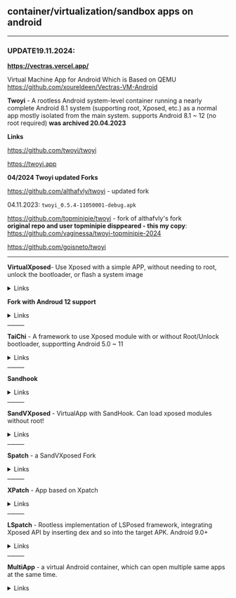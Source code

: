 
## container/virtualization/sandbox apps on android

-----  
### UPDATE19.11.2024:

**https://vectras.vercel.app/**

Virtual Machine App for Android Which is Based on QEMU 
https://github.com/xoureldeen/Vectras-VM-Android


**Twoyi** - A rootless Android system-level container running a nearly complete Android 8.1 system (supporting root, Xposed, etc.) as a normal app mostly isolated from the main system.
supports Android 8.1 ~ 12 (no root required)
**was archived 20.04.2023**

**Links**

https://github.com/twoyi/twoyi

https://twoyi.app
</details>

**04/2024 Twoyi updated Forks**

  
https://github.com/althafvly/twoyi - updated fork  

04.11.2023: ```twoyi_0.5.4-11050001-debug.apk```

https://github.com/topminipie/twoyi - fork of althafvly's fork  
**original repo and user topminipie  disppeared - this my copy**: https://github.com/vaginessa/twoyi-topminipie-2024

https://github.com/goisneto/twoyi
</details>

______

**VirtualXposed**- Use Xposed with a simple APP, without needing to root, unlock the bootloader, or flash a system image
<details markdown='1'><summary>Links</summary>

https://vxp.app

https://vxposed.com

https://github.com/android-hacker/VirtualXposed
</details>

**Fork with Androud 12 support**

<details markdown='1'><summary>Links</summary>

https://github.com/realsua/VirtualXposed_12
</details>
______

**TaiChi** - A framework to use Xposed module with or without Root/Unlock bootloader, supportting Android 5.0 ~ 11
<details markdown='1'><summary>Links</summary>

https://taichi.cool

https://github.com/taichi-framework/TaiChi
</details>
______

**Sandhook**
<details markdown='1'><summary>Links</summary>

https://github.com/asLody/SandHook
</details>
______

**SandVXposed** - VirtualApp with SandHook. Can load xposed modules without root!
<details markdown='1'><summary>Links</summary>

https://github.com/asLody/SandVXposed
</details>
______

**Spatch** - a SandVXposed Fork
<details markdown='1'><summary>Links</summary>

https://www.die.lu/

https://github.com/Katana-Official/SPatch-Update

https://github.com/OfficialKatana/SPatch

https://github.com/shanyifeng/SandVXposed
</details>
______

**XPatch** - App based on Xpatch
<details markdown='1'><summary>Links</summary>

https://github.com/WindySha/xposed-tool-app
</details>
______

**LSpatch** - Rootless implementation of LSPosed framework, integrating Xposed API by inserting dex and so into the target APK. Android 9.0+
<details markdown='1'><summary>Links</summary>

https://github.com/LSPosed/LSPatch
</details>
______

**MultiApp** - a virtual Android container, which can open multiple same apps at the same time.
<details markdown='1'><summary>Links</summary>

https://github.com/WaxMoon/MultiApp

https://play.google.com/store/apps/details?id=com.waxmoon.ma.gp

</details>
